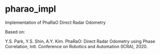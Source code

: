 # pharao_impl
Implementation of PhaRaO Direct Radar Odometry

Based on:

Y.S. Park, Y.S. Shin, A.Y. Kim. PhaRaO: Direct Radar Odometry using Phase Correlation, Intl. Conference on Robotics and Automation (ICRA), 2020.
